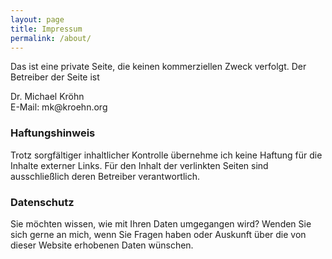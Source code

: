 ```yaml
---
layout: page
title: Impressum
permalink: /about/
---
```


Das ist eine private Seite, die keinen kommerziellen Zweck verfolgt. Der Betreiber der Seite ist

<p class="message">
  Dr. Michael Kröhn <br>
  E-Mail: mk@kroehn.org
</p>

### Haftungshinweis
Trotz sorgfältiger inhaltlicher Kontrolle übernehme ich keine Haftung für die Inhalte externer Links. Für den Inhalt der verlinkten Seiten sind ausschließlich deren Betreiber verantwortlich.

### Datenschutz
Sie möchten wissen, wie mit Ihren Daten umgegangen wird? Wenden Sie sich gerne an mich, wenn Sie Fragen haben oder Auskunft über die von dieser Website erhobenen Daten wünschen.